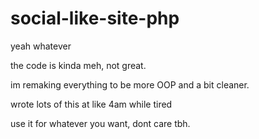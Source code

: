 # social-like-site-php


yeah whatever

the code is kinda meh, not great.

im remaking everything to be more OOP and a bit cleaner.

wrote lots of this at like 4am while tired










use it for whatever you want, dont care tbh.